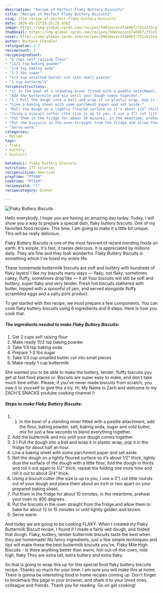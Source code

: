```yaml
---
description: "Recipe of Perfect Flaky Buttery Biscuits"
title: "Recipe of Perfect Flaky Buttery Biscuits"
slug: 1314-recipe-of-perfect-flaky-buttery-biscuits
date: 2020-05-21T23:25:25.478Z
image: https://img-global.cpcdn.com/recipes/5982eececd7a69bf/751x532cq70/flaky-buttery-biscuits-recipe-main-photo.jpg
thumbnail: https://img-global.cpcdn.com/recipes/5982eececd7a69bf/751x532cq70/flaky-buttery-biscuits-recipe-main-photo.jpg
cover: https://img-global.cpcdn.com/recipes/5982eececd7a69bf/751x532cq70/flaky-buttery-biscuits-recipe-main-photo.jpg
author: Barbara Chandler
ratingvalue: 3.7
reviewcount: 3
recipeingredient:
- "2 cups self raising flour"
- "11/2 tsp baking powder"
- "1/4 tsp baking soda"
- "1-2 tbs sugar"
- "1/3 cup unsalted butter cut into small pieces"
- "1 cup buttermilk"
recipeinstructions:
- "1) In the bowl of a standing mixer fitted with a paddle attachment, add the flour, baking powder, salt, baking soda, sugar and cold butter, mix for just a few seconds to blend everything together."
- "Add the buttermilk and mix until your dough comes together."
- "3 ) Pull the dough into a ball and wrap it in plastic wrap, pop it in the fridge for about half an hour."
- "Line a baking sheet with some parchment paper and set aside."
- "Roll the dough on a lightly floured surface so it’s about 1/2” thick, lightly dust the surface of the dough with a little flour, fold the dough in thirds and roll it out again to 1/2” thick, repeat the folding one more time and roll it out to about 3/4“ thick."
- "Using a biscuit cutter (the size is up to you, I use a 3”) cut little rounds out of your dough and place them about an inch or two apart on your prepared baking sheet."
- "Put them in the fridge for about 10 minutes, in the meantime, preheat your oven to 400 degrees."
- "Put the biscuits in the oven straight from the fridge and allow them to bake for about 12 to 15 minutes or until lightly golden and brown."
- "Serve warm."
categories:
- Recipe
tags:
- flaky
- buttery
- biscuits

katakunci: flaky buttery biscuits 
nutrition: 177 calories
recipecuisine: American
preptime: "PT40M"
cooktime: "PT31M"
recipeyield: "1"
recipecategory: Dinner

---
```



![Flaky Buttery Biscuits](https://img-global.cpcdn.com/recipes/5982eececd7a69bf/751x532cq70/flaky-buttery-biscuits-recipe-main-photo.jpg)

Hello everybody, I hope you are having an amazing day today. Today, I will show you a way to prepare a special dish, flaky buttery biscuits. One of my favorites food recipes. This time, I am going to make it a little bit unique. This will be really delicious.

Flaky Buttery Biscuits is one of the most favored of recent trending foods on earth. It's simple, it's fast, it tastes delicious. It is appreciated by millions daily. They are fine and they look wonderful. Flaky Buttery Biscuits is something which I've loved my entire life.

These homemade buttermilk biscuits are soft and buttery with hundreds of flaky layers! I like my biscuits many ways — flaky, not flaky, sometimes cakey, fluffy, sometimes drop&#39;like — it all Your biscuits will still be soft and buttery, super flaky and very tender. Fresh hot biscuits slathered with butter, topped with a spoonful of jam, and served alongside fluffy scrambled eggs and a salty pork product.


To get started with this recipe, we must prepare a few components. You can cook flaky buttery biscuits using 6 ingredients and 9 steps. Here is how you cook that.

<!--inarticleads1-->

##### The ingredients needed to make Flaky Buttery Biscuits:

1. Get 2 cups self raising flour
1. Make ready 11/2 tsp baking powder
1. Take 1/4 tsp baking soda
1. Prepare 1-2 tbs sugar
1. Take 1/3 cup unsalted butter cut into small pieces
1. Make ready 1 cup buttermilk


She wanted you to be able to make the buttery, tender, fluffy biscuits you get at fast food places or. Biscuits are super easy to make, and don&#39;t take much time either. Please, if you&#39;ve never made biscuits from scratch, you owe it to yourself to give this a try. Hi, My Name is Zach and welcome to my ZACH&#39;S SNACKS youtube cooking channel !! 

<!--inarticleads2-->

##### Steps to make Flaky Buttery Biscuits:

1. 1) In the bowl of a standing mixer fitted with a paddle attachment, add the flour, baking powder, salt, baking soda, sugar and cold butter, mix for just a few seconds to blend everything together.
1. Add the buttermilk and mix until your dough comes together.
1. 3 ) Pull the dough into a ball and wrap it in plastic wrap, pop it in the fridge for about half an hour.
1. Line a baking sheet with some parchment paper and set aside.
1. Roll the dough on a lightly floured surface so it’s about 1/2” thick, lightly dust the surface of the dough with a little flour, fold the dough in thirds and roll it out again to 1/2” thick, repeat the folding one more time and roll it out to about 3/4“ thick.
1. Using a biscuit cutter (the size is up to you, I use a 3”) cut little rounds out of your dough and place them about an inch or two apart on your prepared baking sheet.
1. Put them in the fridge for about 10 minutes, in the meantime, preheat your oven to 400 degrees.
1. Put the biscuits in the oven straight from the fridge and allow them to bake for about 12 to 15 minutes or until lightly golden and brown.
1. Serve warm.


And today we are going to be cooking FLAKY. When I created my Flaky Buttermilk Biscuit recipe, I found if I made a fairly wet dough, and folded that dough. Flaky, buttery, tender buttermilk biscuits taste the best when they are homemade! No fancy ingredients, just a few simple techniques and tips will make these the best buttermilk biscuits you&#39;ve. Flaky Mile High Biscuits - Is there anything better than warm, hot-out-of-the-oven, mile high, flaky They are extra tall, extra buttery and extra flaky. 

So that is going to wrap this up for this special food flaky buttery biscuits recipe. Thanks so much for your time. I am sure you will make this at home. There is gonna be interesting food in home recipes coming up. Don't forget to bookmark this page in your browser, and share it to your loved ones, colleague and friends. Thank you for reading. Go on get cooking!
